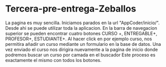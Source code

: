 # Tercera-pre-entrega-Zeballos

La pagina es muy sencilla.
Iniciamos parados en la url "AppCoder/inicio/". Desde ahi se puede utilizar toda la aplicacion.
En la barra de navegacion superior se pueden encontrar cuatro botones CURSO +, ENTREGABLE+, PROFESOR+, ESTUDIANTE+.
Al hacer click en por ejemplo curso, nos permitira añadir un curso mediante un formulario en la base de datos.
Una vez enviado el curso nos dirigira nuevamente a la pagina de inicio donde podremos buscar un curso por camada en el buscador
Este proceso es exactamente el mismo con todos los botones.
